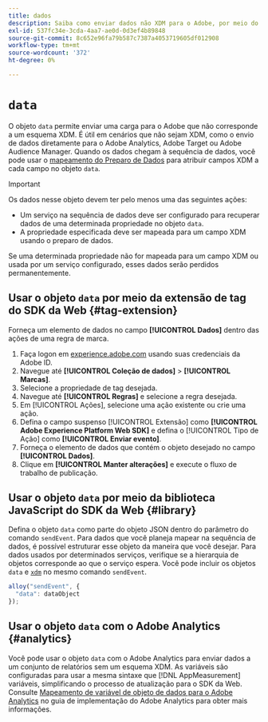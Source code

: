 ```yaml
---
title: dados
description: Saiba como enviar dados não XDM para o Adobe, por meio do objeto de dados.
exl-id: 537fc34e-3cda-4aa7-ae0d-0d3ef4b89848
source-git-commit: 8c652e96fa79b587c7387a4053719605df012908
workflow-type: tm+mt
source-wordcount: '372'
ht-degree: 0%

---
```



# `data`

O objeto `data` permite enviar uma carga para o Adobe que não corresponde a um esquema XDM. É útil em cenários que não sejam XDM, como o envio de dados diretamente para o Adobe Analytics, Adobe Target ou Adobe Audience Manager. Quando os dados chegam à sequência de dados, você pode usar o [mapeamento do Preparo de Dados](/help/data-prep/ui/mapping.md) para atribuir campos XDM a cada campo no objeto `data`.

>[!IMPORTANT]
>
>Os dados nesse objeto devem ter pelo menos uma das seguintes ações:
>
>* Um serviço na sequência de dados deve ser configurado para recuperar dados de uma determinada propriedade no objeto `data`.
>* A propriedade especificada deve ser mapeada para um campo XDM usando o preparo de dados.
>
>Se uma determinada propriedade não for mapeada para um campo XDM ou usada por um serviço configurado, esses dados serão perdidos permanentemente.

## Usar o objeto `data` por meio da extensão de tag do SDK da Web {#tag-extension}

Forneça um elemento de dados no campo **[!UICONTROL Dados]** dentro das ações de uma regra de marca.

1. Faça logon em [experience.adobe.com](https://experience.adobe.com) usando suas credenciais da Adobe ID.
1. Navegue até **[!UICONTROL Coleção de dados]** > **[!UICONTROL Marcas]**.
1. Selecione a propriedade de tag desejada.
1. Navegue até **[!UICONTROL Regras]** e selecione a regra desejada.
1. Em [!UICONTROL Ações], selecione uma ação existente ou crie uma ação.
1. Defina o campo suspenso [!UICONTROL Extensão] como **[!UICONTROL Adobe Experience Platform Web SDK]** e defina o [!UICONTROL Tipo de Ação] como **[!UICONTROL Enviar evento]**.
1. Forneça o elemento de dados que contém o objeto desejado no campo **[!UICONTROL Dados]**.
1. Clique em **[!UICONTROL Manter alterações]** e execute o fluxo de trabalho de publicação.

## Usar o objeto `data` por meio da biblioteca JavaScript do SDK da Web {#library}

Defina o objeto `data` como parte do objeto JSON dentro do parâmetro do comando `sendEvent`. Para dados que você planeja mapear na sequência de dados, é possível estruturar esse objeto da maneira que você desejar. Para dados usados por determinados serviços, verifique se a hierarquia de objetos corresponde ao que o serviço espera. Você pode incluir os objetos `data` e [`xdm`](xdm.md) no mesmo comando `sendEvent`.

```javascript
alloy("sendEvent", {
  "data": dataObject
});
```

## Usar o objeto `data` com o Adobe Analytics {#analytics}

Você pode usar o objeto `data` com o Adobe Analytics para enviar dados a um conjunto de relatórios sem um esquema XDM. As variáveis são configuradas para usar a mesma sintaxe que [!DNL AppMeasurement] variáveis, simplificando o processo de atualização para o SDK da Web. Consulte [Mapeamento de variável de objeto de dados para o Adobe Analytics](https://experienceleague.adobe.com/pt-br/docs/analytics/implementation/aep-edge/data-var-mapping) no guia de implementação do Adobe Analytics para obter mais informações.
